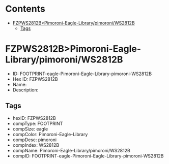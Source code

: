 



Contents
========

* [FZPWS2812B>Pimoroni-Eagle-Library/pimoroni/WS2812B](#fzpws2812bpimoroni-eagle-librarypimoroniws2812b)
	* [Tags](#tags)

# FZPWS2812B>Pimoroni-Eagle-Library/pimoroni/WS2812B

- ID: FOOTPRINT-eagle-Pimoroni-Eagle-Library-pimoroni-WS2812B
- Hex ID: FZPWS2812B
- Name: 
- Description: 

## Tags

- hexID: FZPWS2812B
- oompType: FOOTPRINT
- oompSize: eagle
- oompColor: Pimoroni-Eagle-Library
- oompDesc: pimoroni
- oompIndex: WS2812B
- oompName: Pimoroni-Eagle-Library/pimoroni/WS2812B
- oompID: FOOTPRINT-eagle-Pimoroni-Eagle-Library-pimoroni-WS2812B
